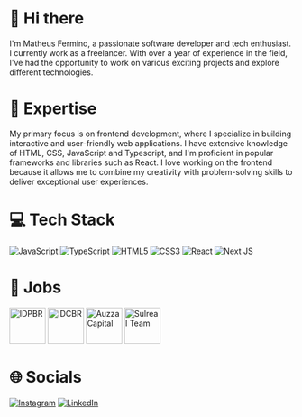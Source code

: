 # 👋 Hi there

I'm Matheus Fermino, a passionate software developer and tech enthusiast. I currently work as a freelancer.
With over a year of experience in the field, I've had the opportunity to work on various exciting projects and explore different technologies.

# 🚀 Expertise

My primary focus is on frontend development, where I specialize in building interactive and user-friendly web applications. I have extensive knowledge of HTML, CSS, JavaScript and Typescript, and I'm proficient in popular frameworks and libraries such as React.
I love working on the frontend because it allows me to combine my creativity with problem-solving skills to deliver exceptional user experiences.

# 💻 Tech Stack
![JavaScript](https://img.shields.io/badge/javascript-%23323330.svg?style=for-the-badge&logo=javascript&logoColor=%23F7DF1E) ![TypeScript](https://img.shields.io/badge/typescript-%23007ACC.svg?style=for-the-badge&logo=typescript&logoColor=white) ![HTML5](https://img.shields.io/badge/html5-%23E34F26.svg?style=for-the-badge&logo=html5&logoColor=white) ![CSS3](https://img.shields.io/badge/css3-%231572B6.svg?style=for-the-badge&logo=css3&logoColor=white) ![React](https://img.shields.io/badge/react-%2320232a.svg?style=for-the-badge&logo=react&logoColor=%2361DAFB) ![Next JS](https://img.shields.io/badge/Next-black?style=for-the-badge&logo=next.js&logoColor=white)

# 💼 Jobs
<a href="https://www.idpbr.com/"><img src="https://www.idpbr.com/favicon.ico" alt="IDPBR" width="64px" height="64px"></a>
<a href="https://www.idc-br.com/"><img src="https://www.idc-br.com/favicon.ico" alt="IDCBR" width="64px" height="64px"></a>
<a href="https://www.auzzacapital.com/"><img src="https://www.auzzacapital.com/favicon.ico" alt="Auzza Capital" width="64px" height="64px"></a>
<a href="https://www.sulreal.team/"><img src="https://www.sulreal.team/favicon.ico" alt="Sulreal Team" width="64px" height="64px"></a>

# 🌐 Socials
[![Instagram](https://img.shields.io/badge/Instagram-%23E4405F.svg?style=for-the-badge&logo=Instagram&logoColor=white)](https://instagram.com/diekiel) [![LinkedIn](https://img.shields.io/badge/linkedin-%230077B5.svg?style=for-the-badge&logo=linkedin&logoColor=white)](https://www.linkedin.com/in/matheus-fermino-39861224b/)
